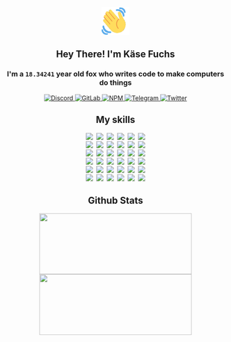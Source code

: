 <div><p align=center><img src=./resources/images/wave.gif width=64px height=64px></p><h2 align=center>Hey There! I'm Käse Fuchs</h2><h3 align=center>I'm a <code>18.34241</code> year old fox who writes code to make computers do things</h3><p align=center><a href=https://discord.com/users/507526681125322772><img alt=Discord src="https://img.shields.io/badge/Discord-5865F2?logo=discord&logoColor=white&style=flat-square#629768e7c3c3ebd310279fec009be7d1"> </a><a href=https://gitlab.com/kasefuchs><img alt=GitLab src="https://img.shields.io/badge/GitLab-330F63?logo=gitlab&logoColor=white&style=flat-square#629768e7c3c3ebd310279fec009be7d1"> </a><a href=https://npmjs.com/~kasefuchs><img alt=NPM src="https://img.shields.io/badge/NPM-CB3837?logo=npm&logoColor=white&style=flat-square#629768e7c3c3ebd310279fec009be7d1"> </a><a href=https://t.me/kasefuchs><img alt=Telegram src="https://img.shields.io/badge/Telegram-2CA5E0?logo=telegram&logoColor=white&style=flat-square#629768e7c3c3ebd310279fec009be7d1"> </a><a href=https://twitter.com/kasefuchs><img alt=Twitter src="https://img.shields.io/badge/Twitter-1DA1F2?logo=twitter&logoColor=white&style=flat-square#629768e7c3c3ebd310279fec009be7d1"></a></p><h2 align=center>My skills</h2><p align=center><a href=https://aws.amazon.com/ ><picture><source srcset="https://skillicons.dev/icons?i=aws&theme=dark#629768e7c3c3ebd310279fec009be7d1" media="(prefers-color-scheme: dark)"><source srcset="https://skillicons.dev/icons?i=aws&theme=light#629768e7c3c3ebd310279fec009be7d1" media="(prefers-color-scheme: light), (prefers-color-scheme: no-preference)"><img src="https://skillicons.dev/icons?i=aws&theme=light#629768e7c3c3ebd310279fec009be7d1"></picture></a>&nbsp;&nbsp;<a href=https://en.wikipedia.org/wiki/Bash_(Unix_shell)><picture><source srcset="https://skillicons.dev/icons?i=bash&theme=dark#629768e7c3c3ebd310279fec009be7d1" media="(prefers-color-scheme: dark)"><source srcset="https://skillicons.dev/icons?i=bash&theme=light#629768e7c3c3ebd310279fec009be7d1" media="(prefers-color-scheme: light), (prefers-color-scheme: no-preference)"><img src="https://skillicons.dev/icons?i=bash&theme=light#629768e7c3c3ebd310279fec009be7d1"></picture></a>&nbsp;&nbsp;<a href=https://discord.com/developers/docs><picture><source srcset="https://skillicons.dev/icons?i=bots&theme=dark#629768e7c3c3ebd310279fec009be7d1" media="(prefers-color-scheme: dark)"><source srcset="https://skillicons.dev/icons?i=bots&theme=light#629768e7c3c3ebd310279fec009be7d1" media="(prefers-color-scheme: light), (prefers-color-scheme: no-preference)"><img src="https://skillicons.dev/icons?i=bots&theme=light#629768e7c3c3ebd310279fec009be7d1"></picture></a>&nbsp;&nbsp;<a href=https://www.cloudflare.com/ ><picture><source srcset="https://skillicons.dev/icons?i=cloudflare&theme=dark#629768e7c3c3ebd310279fec009be7d1" media="(prefers-color-scheme: dark)"><source srcset="https://skillicons.dev/icons?i=cloudflare&theme=light#629768e7c3c3ebd310279fec009be7d1" media="(prefers-color-scheme: light), (prefers-color-scheme: no-preference)"><img src="https://skillicons.dev/icons?i=cloudflare&theme=light#629768e7c3c3ebd310279fec009be7d1"></picture></a>&nbsp;&nbsp;<a href=https://en.wikipedia.org/wiki/CSS><picture><source srcset="https://skillicons.dev/icons?i=css&theme=dark#629768e7c3c3ebd310279fec009be7d1" media="(prefers-color-scheme: dark)"><source srcset="https://skillicons.dev/icons?i=css&theme=light#629768e7c3c3ebd310279fec009be7d1" media="(prefers-color-scheme: light), (prefers-color-scheme: no-preference)"><img src="https://skillicons.dev/icons?i=css&theme=light#629768e7c3c3ebd310279fec009be7d1"></picture></a>&nbsp;&nbsp;<a href=https://www.docker.com/ ><picture><source srcset="https://skillicons.dev/icons?i=docker&theme=dark#629768e7c3c3ebd310279fec009be7d1" media="(prefers-color-scheme: dark)"><source srcset="https://skillicons.dev/icons?i=docker&theme=light#629768e7c3c3ebd310279fec009be7d1" media="(prefers-color-scheme: light), (prefers-color-scheme: no-preference)"><img src="https://skillicons.dev/icons?i=docker&theme=light#629768e7c3c3ebd310279fec009be7d1"></picture></a><br><a href=https://www.electronjs.org/ ><picture><source srcset="https://skillicons.dev/icons?i=electron&theme=dark#629768e7c3c3ebd310279fec009be7d1" media="(prefers-color-scheme: dark)"><source srcset="https://skillicons.dev/icons?i=electron&theme=light#629768e7c3c3ebd310279fec009be7d1" media="(prefers-color-scheme: light), (prefers-color-scheme: no-preference)"><img src="https://skillicons.dev/icons?i=electron&theme=light#629768e7c3c3ebd310279fec009be7d1"></picture></a>&nbsp;&nbsp;<a href=https://expressjs.com/ ><picture><source srcset="https://skillicons.dev/icons?i=express&theme=dark#629768e7c3c3ebd310279fec009be7d1" media="(prefers-color-scheme: dark)"><source srcset="https://skillicons.dev/icons?i=express&theme=light#629768e7c3c3ebd310279fec009be7d1" media="(prefers-color-scheme: light), (prefers-color-scheme: no-preference)"><img src="https://skillicons.dev/icons?i=express&theme=light#629768e7c3c3ebd310279fec009be7d1"></picture></a>&nbsp;&nbsp;<a href=https://www.figma.com/ ><picture><source srcset="https://skillicons.dev/icons?i=figma&theme=dark#629768e7c3c3ebd310279fec009be7d1" media="(prefers-color-scheme: dark)"><source srcset="https://skillicons.dev/icons?i=figma&theme=light#629768e7c3c3ebd310279fec009be7d1" media="(prefers-color-scheme: light), (prefers-color-scheme: no-preference)"><img src="https://skillicons.dev/icons?i=figma&theme=light#629768e7c3c3ebd310279fec009be7d1"></picture></a>&nbsp;&nbsp;<a href=https://firebase.google.com/ ><picture><source srcset="https://skillicons.dev/icons?i=firebase&theme=dark#629768e7c3c3ebd310279fec009be7d1" media="(prefers-color-scheme: dark)"><source srcset="https://skillicons.dev/icons?i=firebase&theme=light#629768e7c3c3ebd310279fec009be7d1" media="(prefers-color-scheme: light), (prefers-color-scheme: no-preference)"><img src="https://skillicons.dev/icons?i=firebase&theme=light#629768e7c3c3ebd310279fec009be7d1"></picture></a>&nbsp;&nbsp;<a href=https://flask.palletsprojects.com/ ><picture><source srcset="https://skillicons.dev/icons?i=flask&theme=dark#629768e7c3c3ebd310279fec009be7d1" media="(prefers-color-scheme: dark)"><source srcset="https://skillicons.dev/icons?i=flask&theme=light#629768e7c3c3ebd310279fec009be7d1" media="(prefers-color-scheme: light), (prefers-color-scheme: no-preference)"><img src="https://skillicons.dev/icons?i=flask&theme=light#629768e7c3c3ebd310279fec009be7d1"></picture></a>&nbsp;&nbsp;<a href=https://cloud.google.com/ ><picture><source srcset="https://skillicons.dev/icons?i=gcp&theme=dark#629768e7c3c3ebd310279fec009be7d1" media="(prefers-color-scheme: dark)"><source srcset="https://skillicons.dev/icons?i=gcp&theme=light#629768e7c3c3ebd310279fec009be7d1" media="(prefers-color-scheme: light), (prefers-color-scheme: no-preference)"><img src="https://skillicons.dev/icons?i=gcp&theme=light#629768e7c3c3ebd310279fec009be7d1"></picture></a><br><a href=https://git-scm.com/ ><picture><source srcset="https://skillicons.dev/icons?i=git&theme=dark#629768e7c3c3ebd310279fec009be7d1" media="(prefers-color-scheme: dark)"><source srcset="https://skillicons.dev/icons?i=git&theme=light#629768e7c3c3ebd310279fec009be7d1" media="(prefers-color-scheme: light), (prefers-color-scheme: no-preference)"><img src="https://skillicons.dev/icons?i=git&theme=light#629768e7c3c3ebd310279fec009be7d1"></picture></a>&nbsp;&nbsp;<a href=https://github.com/ ><picture><source srcset="https://skillicons.dev/icons?i=github&theme=dark#629768e7c3c3ebd310279fec009be7d1" media="(prefers-color-scheme: dark)"><source srcset="https://skillicons.dev/icons?i=github&theme=light#629768e7c3c3ebd310279fec009be7d1" media="(prefers-color-scheme: light), (prefers-color-scheme: no-preference)"><img src="https://skillicons.dev/icons?i=github&theme=light#629768e7c3c3ebd310279fec009be7d1"></picture></a>&nbsp;&nbsp;<a href=https://gitlab.com/ ><picture><source srcset="https://skillicons.dev/icons?i=gitlab&theme=dark#629768e7c3c3ebd310279fec009be7d1" media="(prefers-color-scheme: dark)"><source srcset="https://skillicons.dev/icons?i=gitlab&theme=light#629768e7c3c3ebd310279fec009be7d1" media="(prefers-color-scheme: light), (prefers-color-scheme: no-preference)"><img src="https://skillicons.dev/icons?i=gitlab&theme=light#629768e7c3c3ebd310279fec009be7d1"></picture></a>&nbsp;&nbsp;<a href=https://www.heroku.com/ ><picture><source srcset="https://skillicons.dev/icons?i=heroku&theme=dark#629768e7c3c3ebd310279fec009be7d1" media="(prefers-color-scheme: dark)"><source srcset="https://skillicons.dev/icons?i=heroku&theme=light#629768e7c3c3ebd310279fec009be7d1" media="(prefers-color-scheme: light), (prefers-color-scheme: no-preference)"><img src="https://skillicons.dev/icons?i=heroku&theme=light#629768e7c3c3ebd310279fec009be7d1"></picture></a>&nbsp;&nbsp;<a href=https://en.wikipedia.org/wiki/HTML><picture><source srcset="https://skillicons.dev/icons?i=html&theme=dark#629768e7c3c3ebd310279fec009be7d1" media="(prefers-color-scheme: dark)"><source srcset="https://skillicons.dev/icons?i=html&theme=light#629768e7c3c3ebd310279fec009be7d1" media="(prefers-color-scheme: light), (prefers-color-scheme: no-preference)"><img src="https://skillicons.dev/icons?i=html&theme=light#629768e7c3c3ebd310279fec009be7d1"></picture></a>&nbsp;&nbsp;<a href=https://en.wikipedia.org/wiki/JavaScript><picture><source srcset="https://skillicons.dev/icons?i=js&theme=dark#629768e7c3c3ebd310279fec009be7d1" media="(prefers-color-scheme: dark)"><source srcset="https://skillicons.dev/icons?i=js&theme=light#629768e7c3c3ebd310279fec009be7d1" media="(prefers-color-scheme: light), (prefers-color-scheme: no-preference)"><img src="https://skillicons.dev/icons?i=js&theme=light#629768e7c3c3ebd310279fec009be7d1"></picture></a><br><a href=https://en.wikipedia.org/wiki/Linux><picture><source srcset="https://skillicons.dev/icons?i=linux&theme=dark#629768e7c3c3ebd310279fec009be7d1" media="(prefers-color-scheme: dark)"><source srcset="https://skillicons.dev/icons?i=linux&theme=light#629768e7c3c3ebd310279fec009be7d1" media="(prefers-color-scheme: light), (prefers-color-scheme: no-preference)"><img src="https://skillicons.dev/icons?i=linux&theme=light#629768e7c3c3ebd310279fec009be7d1"></picture></a>&nbsp;&nbsp;<a href=https://mui.com/ ><picture><source srcset="https://skillicons.dev/icons?i=materialui&theme=dark#629768e7c3c3ebd310279fec009be7d1" media="(prefers-color-scheme: dark)"><source srcset="https://skillicons.dev/icons?i=materialui&theme=light#629768e7c3c3ebd310279fec009be7d1" media="(prefers-color-scheme: light), (prefers-color-scheme: no-preference)"><img src="https://skillicons.dev/icons?i=materialui&theme=light#629768e7c3c3ebd310279fec009be7d1"></picture></a>&nbsp;&nbsp;<a href=https://en.wikipedia.org/wiki/Markdown><picture><source srcset="https://skillicons.dev/icons?i=md&theme=dark#629768e7c3c3ebd310279fec009be7d1" media="(prefers-color-scheme: dark)"><source srcset="https://skillicons.dev/icons?i=md&theme=light#629768e7c3c3ebd310279fec009be7d1" media="(prefers-color-scheme: light), (prefers-color-scheme: no-preference)"><img src="https://skillicons.dev/icons?i=md&theme=light#629768e7c3c3ebd310279fec009be7d1"></picture></a>&nbsp;&nbsp;<a href=https://www.mongodb.com/ ><picture><source srcset="https://skillicons.dev/icons?i=mongodb&theme=dark#629768e7c3c3ebd310279fec009be7d1" media="(prefers-color-scheme: dark)"><source srcset="https://skillicons.dev/icons?i=mongodb&theme=light#629768e7c3c3ebd310279fec009be7d1" media="(prefers-color-scheme: light), (prefers-color-scheme: no-preference)"><img src="https://skillicons.dev/icons?i=mongodb&theme=light#629768e7c3c3ebd310279fec009be7d1"></picture></a>&nbsp;&nbsp;<a href=https://www.mysql.com/ ><picture><source srcset="https://skillicons.dev/icons?i=mysql&theme=dark#629768e7c3c3ebd310279fec009be7d1" media="(prefers-color-scheme: dark)"><source srcset="https://skillicons.dev/icons?i=mysql&theme=light#629768e7c3c3ebd310279fec009be7d1" media="(prefers-color-scheme: light), (prefers-color-scheme: no-preference)"><img src="https://skillicons.dev/icons?i=mysql&theme=light#629768e7c3c3ebd310279fec009be7d1"></picture></a>&nbsp;&nbsp;<a href=https://nextjs.org/ ><picture><source srcset="https://skillicons.dev/icons?i=nextjs&theme=dark#629768e7c3c3ebd310279fec009be7d1" media="(prefers-color-scheme: dark)"><source srcset="https://skillicons.dev/icons?i=nextjs&theme=light#629768e7c3c3ebd310279fec009be7d1" media="(prefers-color-scheme: light), (prefers-color-scheme: no-preference)"><img src="https://skillicons.dev/icons?i=nextjs&theme=light#629768e7c3c3ebd310279fec009be7d1"></picture></a><br><a href=https://nodejs.org/en/ ><picture><source srcset="https://skillicons.dev/icons?i=nodejs&theme=dark#629768e7c3c3ebd310279fec009be7d1" media="(prefers-color-scheme: dark)"><source srcset="https://skillicons.dev/icons?i=nodejs&theme=light#629768e7c3c3ebd310279fec009be7d1" media="(prefers-color-scheme: light), (prefers-color-scheme: no-preference)"><img src="https://skillicons.dev/icons?i=nodejs&theme=light#629768e7c3c3ebd310279fec009be7d1"></picture></a>&nbsp;&nbsp;<a href=https://www.postgresql.org/ ><picture><source srcset="https://skillicons.dev/icons?i=postgres&theme=dark#629768e7c3c3ebd310279fec009be7d1" media="(prefers-color-scheme: dark)"><source srcset="https://skillicons.dev/icons?i=postgres&theme=light#629768e7c3c3ebd310279fec009be7d1" media="(prefers-color-scheme: light), (prefers-color-scheme: no-preference)"><img src="https://skillicons.dev/icons?i=postgres&theme=light#629768e7c3c3ebd310279fec009be7d1"></picture></a>&nbsp;&nbsp;<a href=https://learn.microsoft.com/en-us/powershell/ ><picture><source srcset="https://skillicons.dev/icons?i=powershell&theme=dark#629768e7c3c3ebd310279fec009be7d1" media="(prefers-color-scheme: dark)"><source srcset="https://skillicons.dev/icons?i=powershell&theme=light#629768e7c3c3ebd310279fec009be7d1" media="(prefers-color-scheme: light), (prefers-color-scheme: no-preference)"><img src="https://skillicons.dev/icons?i=powershell&theme=light#629768e7c3c3ebd310279fec009be7d1"></picture></a>&nbsp;&nbsp;<a href=https://www.python.org/ ><picture><source srcset="https://skillicons.dev/icons?i=py&theme=dark#629768e7c3c3ebd310279fec009be7d1" media="(prefers-color-scheme: dark)"><source srcset="https://skillicons.dev/icons?i=py&theme=light#629768e7c3c3ebd310279fec009be7d1" media="(prefers-color-scheme: light), (prefers-color-scheme: no-preference)"><img src="https://skillicons.dev/icons?i=py&theme=light#629768e7c3c3ebd310279fec009be7d1"></picture></a>&nbsp;&nbsp;<a href=https://www.raspberrypi.org/ ><picture><source srcset="https://skillicons.dev/icons?i=raspberrypi&theme=dark#629768e7c3c3ebd310279fec009be7d1" media="(prefers-color-scheme: dark)"><source srcset="https://skillicons.dev/icons?i=raspberrypi&theme=light#629768e7c3c3ebd310279fec009be7d1" media="(prefers-color-scheme: light), (prefers-color-scheme: no-preference)"><img src="https://skillicons.dev/icons?i=raspberrypi&theme=light#629768e7c3c3ebd310279fec009be7d1"></picture></a>&nbsp;&nbsp;<a href=https://reactjs.org/ ><picture><source srcset="https://skillicons.dev/icons?i=react&theme=dark#629768e7c3c3ebd310279fec009be7d1" media="(prefers-color-scheme: dark)"><source srcset="https://skillicons.dev/icons?i=react&theme=light#629768e7c3c3ebd310279fec009be7d1" media="(prefers-color-scheme: light), (prefers-color-scheme: no-preference)"><img src="https://skillicons.dev/icons?i=react&theme=light#629768e7c3c3ebd310279fec009be7d1"></picture></a><br><a href=https://redux.js.org/ ><picture><source srcset="https://skillicons.dev/icons?i=redux&theme=dark#629768e7c3c3ebd310279fec009be7d1" media="(prefers-color-scheme: dark)"><source srcset="https://skillicons.dev/icons?i=redux&theme=light#629768e7c3c3ebd310279fec009be7d1" media="(prefers-color-scheme: light), (prefers-color-scheme: no-preference)"><img src="https://skillicons.dev/icons?i=redux&theme=light#629768e7c3c3ebd310279fec009be7d1"></picture></a>&nbsp;&nbsp;<a href=https://en.wikipedia.org/wiki/Regular_expression><picture><source srcset="https://skillicons.dev/icons?i=regex&theme=dark#629768e7c3c3ebd310279fec009be7d1" media="(prefers-color-scheme: dark)"><source srcset="https://skillicons.dev/icons?i=regex&theme=light#629768e7c3c3ebd310279fec009be7d1" media="(prefers-color-scheme: light), (prefers-color-scheme: no-preference)"><img src="https://skillicons.dev/icons?i=regex&theme=light#629768e7c3c3ebd310279fec009be7d1"></picture></a>&nbsp;&nbsp;<a href=https://en.wikipedia.org/wiki/Sass_(stylesheet_language)><picture><source srcset="https://skillicons.dev/icons?i=sass&theme=dark#629768e7c3c3ebd310279fec009be7d1" media="(prefers-color-scheme: dark)"><source srcset="https://skillicons.dev/icons?i=sass&theme=light#629768e7c3c3ebd310279fec009be7d1" media="(prefers-color-scheme: light), (prefers-color-scheme: no-preference)"><img src="https://skillicons.dev/icons?i=sass&theme=light#629768e7c3c3ebd310279fec009be7d1"></picture></a>&nbsp;&nbsp;<a href=https://www.typescriptlang.org/ ><picture><source srcset="https://skillicons.dev/icons?i=ts&theme=dark#629768e7c3c3ebd310279fec009be7d1" media="(prefers-color-scheme: dark)"><source srcset="https://skillicons.dev/icons?i=ts&theme=light#629768e7c3c3ebd310279fec009be7d1" media="(prefers-color-scheme: light), (prefers-color-scheme: no-preference)"><img src="https://skillicons.dev/icons?i=ts&theme=light#629768e7c3c3ebd310279fec009be7d1"></picture></a>&nbsp;&nbsp;<a href=https://unity.com/ ><picture><source srcset="https://skillicons.dev/icons?i=unity&theme=dark#629768e7c3c3ebd310279fec009be7d1" media="(prefers-color-scheme: dark)"><source srcset="https://skillicons.dev/icons?i=unity&theme=light#629768e7c3c3ebd310279fec009be7d1" media="(prefers-color-scheme: light), (prefers-color-scheme: no-preference)"><img src="https://skillicons.dev/icons?i=unity&theme=light#629768e7c3c3ebd310279fec009be7d1"></picture></a>&nbsp;&nbsp;<a href=https://workers.cloudflare.com/ ><picture><source srcset="https://skillicons.dev/icons?i=workers&theme=dark#629768e7c3c3ebd310279fec009be7d1" media="(prefers-color-scheme: dark)"><source srcset="https://skillicons.dev/icons?i=workers&theme=light#629768e7c3c3ebd310279fec009be7d1" media="(prefers-color-scheme: light), (prefers-color-scheme: no-preference)"><img src="https://skillicons.dev/icons?i=workers&theme=light#629768e7c3c3ebd310279fec009be7d1"></picture></a><br></p><h2 align=center>Github Stats</h2><p align=center><picture><source srcset="https://github-readme-stats-kasefuchs.vercel.app/api/?count_private=true&hide_border=true&hide_rank=true&line_height=20&hide_title=true&username=Kasefuchs&theme=dark#629768e7c3c3ebd310279fec009be7d1" media="(prefers-color-scheme: dark)"><source srcset="https://github-readme-stats-kasefuchs.vercel.app/api/?count_private=true&hide_border=true&hide_rank=true&line_height=20&hide_title=true&username=Kasefuchs&theme=light#629768e7c3c3ebd310279fec009be7d1" media="(prefers-color-scheme: light), (prefers-color-scheme: no-preference)"><img align=middle width=350 height=140 src="https://github-readme-stats-kasefuchs.vercel.app/api/?count_private=true&hide_border=true&hide_rank=true&line_height=20&hide_title=true&username=Kasefuchs&theme=light#629768e7c3c3ebd310279fec009be7d1"></picture><picture><source srcset="https://github-readme-stats-kasefuchs.vercel.app/api/top-langs/?count_private=true&hide_border=true&layout=compact&username=Kasefuchs&theme=dark#629768e7c3c3ebd310279fec009be7d1" media="(prefers-color-scheme: dark)"><source srcset="https://github-readme-stats-kasefuchs.vercel.app/api/top-langs/?count_private=true&hide_border=true&layout=compact&username=Kasefuchs&theme=light#629768e7c3c3ebd310279fec009be7d1" media="(prefers-color-scheme: light), (prefers-color-scheme: no-preference)"><img align=middle width=350 height=140 src="https://github-readme-stats-kasefuchs.vercel.app/api/top-langs/?count_private=true&hide_border=true&layout=compact&username=Kasefuchs&theme=light#629768e7c3c3ebd310279fec009be7d1"></picture></p><img src="https://hit.yhype.me/github/profile?user_id=64592097#629768e7c3c3ebd310279fec009be7d1" alt=""></div>
